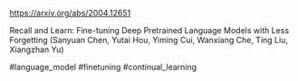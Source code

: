 https://arxiv.org/abs/2004.12651

Recall and Learn: Fine-tuning Deep Pretrained Language Models with Less Forgetting (Sanyuan Chen, Yutai Hou, Yiming Cui, Wanxiang Che, Ting Liu, Xiangzhan Yu)

#language_model #finetuning #continual_learning 